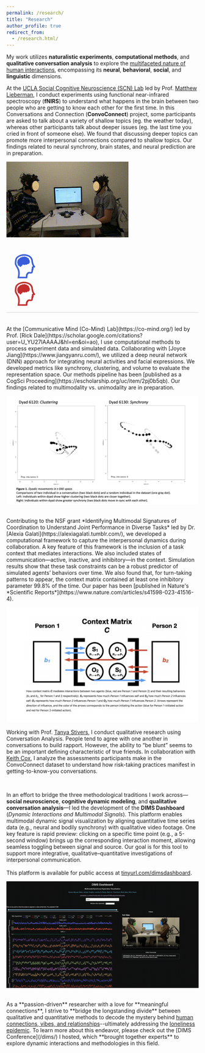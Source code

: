 ```yaml
---
permalink: /research/
title: "Research"
author_profile: true
redirect_from: 
  - /research.html/
---
```



My work utilizes **naturalistic experiments**, **computational methods**, and **qualitative conversation analysis** to explore the <u>multifaceted nature of human interactions</u>, encompassing its **neural**, **behavioral**, **social**, and **linguistic** dimensions. 

At the [UCLA Social Cognitive Neuroscience (SCN) Lab](https://www.uclascnlab.com/) led by Prof. [Matthew Lieberman](https://scholar.google.com/citations?user=BbxU8lwAAAAJ&hl=en&oi=ao), I conduct experiments using functional near-infrared spectroscopy (**fNIRS**) to understand what happens in the brain between two people who are getting to know each other for the first time. In this Conversations and Connection (**ConvoConnect**) project, some participants are asked to talk about a variety of shallow topics (eg. the weather today), whereas other participants talk about deeper issues (eg. the last time you cried in front of someone else). We found that discussing deeper topics can promote more interpersonal connections compared to shallow topics. Our findings related to neural synchrony, brain states, and neural prediction are in preparation. 

![An animated gif showing the experiment setup for ConvoConnect, where two participants equipped with fNIRS sit across each other having a conversation](/images/ConvoConnect_Setup.gif) ![An animated gif for neural synchrony](/images/NeuralSynchrony.gif)

<br>
At the [Communicative Mind (Co-Mind) Lab](https://co-mind.org/) led by Prof. [Rick Dale](https://scholar.google.com/citations?user=U_YU27IAAAAJ&hl=en&oi=ao), I use computational methods to process experiment data and simulated data. Collaborating with [Joyce Jiang](https://www.jiangyanru.com/), we utilized a deep neural network (DNN) approach for integrating neural activities and facial expressions. We developed metrics like synchrony, clustering, and volume to evaluate the representation space. Our methods pipeline has been [published as a CogSci Proceeding](https://escholarship.org/uc/item/2pj0b5qb). Our findings related to multimodality vs. unimodality are in preparation. 

![An animated gif showing dyadic movements in t-SNE space, with dots representing participants' locations in embedding space across various time points](/images/MovingDots.gif)

<br>
Contributing to the NSF grant *Identifying Multimodal Signatures of Coordination to Understand Joint Performance in Diverse Tasks* led by Dr. [Alexia Galati](https://alexiagalati.tumblr.com/), we developed a computational framework to capture the interpersonal dynamics during collaboration. A key feature of this framework is the inclusion of a task context that mediates interactions. We also included states of communication—active, inactive, and inhibitory—in the context. Simulation results show that these task constraints can be a robust predictor of simulated agents’ behaviors over time. We also found that, for turn-taking patterns to appear, the context matrix contained at least one inhibitory parameter 99.8% of the time. Our paper has been [published in Nature's *Scientific Reports*](https://www.nature.com/articles/s41598-023-41516-4).

![Context matrix illustration, Figure 1 from the Scientific Reports paper](/images/Cmatrix.png)


Working with Prof. [Tanya Stivers](https://scholar.google.com/citations?user=Redr2DYAAAAJ&hl=en&oi=ao), I conduct qualitative research using Conversation Analysis. People tend to agree with one another in conversations to build rapport. However, the ability to “be blunt” seems to be an important defining characteristic of true friends. In collaboration with [Keith Cox](https://scholar.google.com/citations?user=3bM3x_wAAAAJ&hl=en&oi=sra), I analyze the assessments participants make in the ConvoConnect dataset to understand how risk-taking practices manifest in getting-to-know-you conversations.

<br>

In an effort to bridge the three methodological traditions I work across—**social neuroscience**, **cognitive dynamic modeling**, and **qualitative conversation analysis**—I led the development of the **DIMS Dashboard** (*Dynamic Interactions and Multimodal Signals*). This platform enables multimodal dynamic signal visualization by aligning quantitative time series data (e.g., neural and bodily synchrony) with qualitative video footage. One key feature is rapid preview: clicking on a specific time point (e.g., a 5-second window) brings up the corresponding interaction moment, allowing seamless toggling between signal and source. Our goal is for this tool to support more integrative, qualitative–quantitative investigations of interpersonal communication.  
<br>
This platform is available for public access at [tinyurl.com/dimsdashboard](https://tinyurl.com/dimsdashboard).

![Animated demo of the DIMS Dashboard showing synchronized visualization of neural, bodily, and conversational signals with rapid video preview functionality](/images/DIMSdemo.gif)


<br>
As a **passion-driven** researcher with a love for **meaningful connections**, I strive to **bridge the longstanding divide** between qualitative and quantitative methods to decode the mystery behind <u>human connections, vibes, and relationships</u>--ultimately addressing the <u>loneliness epidemic</u>. To learn more about this endeavor, please check out the [DIMS Conference](/dims/) I hosted, which **brought together experts** to explore dynamic interactions and methodologies in this field.
